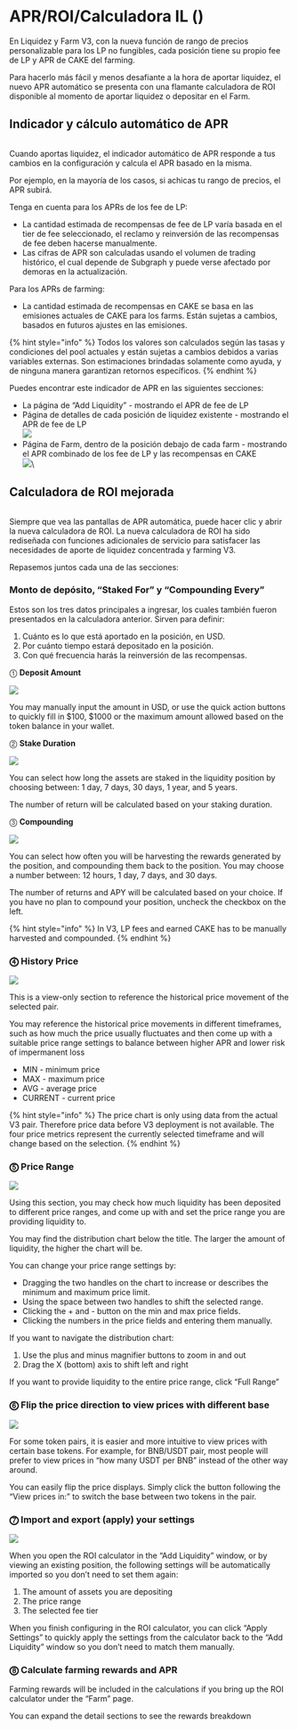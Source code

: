 # APR/ROI/Calculadora IL ()

En Liquidez y Farm V3, con la nueva función de rango de precios personalizable para los LP no fungibles, cada posición tiene su propio fee de LP y APR de CAKE del farming.

Para hacerlo más fácil y menos desafiante a la hora de aportar liquidez, el nuevo APR automático se presenta con una flamante calculadora de ROI disponible al momento de aportar liquidez o depositar en el Farm.

## Indicador y cálculo automático de APR <a href="#12d7c8c1-d0d7-4d5e-99ea-5f5b7f5378e5" id="12d7c8c1-d0d7-4d5e-99ea-5f5b7f5378e5"></a>

<figure><img src="../../.gitbook/assets/image (8).png" alt=""><figcaption></figcaption></figure>

Cuando aportas liquidez, el indicador automático de APR responde a tus cambios en la configuración y calcula el APR basado en la misma.

Por ejemplo, en la mayoría de los casos, si achicas tu rango de precios, el APR subirá.

Tenga en cuenta para los APRs de los fee de LP:

* La cantidad estimada de recompensas de fee de LP varía basada en el tier de fee seleccionado, el reclamo y reinversión de las recompensas de fee deben hacerse manualmente.
* Las cifras de APR son calculadas usando el volumen de trading histórico, el cual depende de Subgraph y puede verse afectado por demoras en la actualización.

Para los APRs de farming:

* La cantidad estimada de recompensas en CAKE se basa en las emisiones actuales de CAKE para los farms. Están sujetas a cambios, basados en futuros ajustes en las emisiones.

{% hint style="info" %}
Todos los valores son calculados según las tasas y condiciones del pool actuales y están sujetas a cambios debidos a varias variables externas. Son estimaciones brindadas solamente como ayuda, y de ninguna manera garantizan retornos específicos.
{% endhint %}

Puedes encontrar este indicador de APR en las siguientes secciones:

* La página de “Add Liquidity” - mostrando el APR de fee de LP
* Página de detalles de cada posición de liquidez existente - mostrando el APR de fee de LP\
  ![](<../../.gitbook/assets/image (6) (1).png>)
* Página de Farm, dentro de la posición debajo de cada farm - mostrando el APR combinado de los fee de LP y las recompensas en CAKE\
  ![](<../../.gitbook/assets/image (9) (4).png>)\


## Calculadora de ROI mejorada <a href="#6f06dc46-ff61-4022-a29d-3ebe67a50607" id="6f06dc46-ff61-4022-a29d-3ebe67a50607"></a>

<figure><img src="../../.gitbook/assets/image (7) (6).png" alt=""><figcaption></figcaption></figure>

Siempre que vea las pantallas de APR automática, puede hacer clic y abrir la nueva calculadora de ROI. La nueva calculadora de ROI ha sido rediseñada con funciones adicionales de servicio para satisfacer las necesidades de aporte de liquidez concentrada y farming V3.&#x20;

Repasemos juntos cada una de las secciones:

### Monto de depósito, “Staked For” y “Compounding Every” <a href="#a398a29b-a1af-4ec3-9cc6-9e07e620c134" id="a398a29b-a1af-4ec3-9cc6-9e07e620c134"></a>

Estos son los tres datos principales a ingresar, los cuales también fueron presentados en la calculadora anterior. Sirven para definir:

1. Cuánto es lo que está aportado en la posición, en USD.
2. Por cuánto tiempo estará  depositado en la posición.
3. Con qué frecuencia harás la reinversión de las recompensas.



⓵ **Deposit Amount**

![](../../.gitbook/assets/image.png)

You may manually input the amount in USD, or use the quick action buttons to quickly fill in $100, $1000 or the maximum amount allowed based on the token balance in your wallet.



⓶ **Stake Duration**

![](broken-reference)

You can select how long the assets are staked in the liquidity position by choosing between: 1 day, 7 days, 30 days, 1 year, and 5 years.

The number of return will be calculated based on your staking duration.



⓷ **Compounding**

![](broken-reference)

You can select how often you will be harvesting the rewards generated by the position, and compounding them back to the position. You may choose a number between: 12 hours, 1 day, 7 days, and 30 days.

The number of returns and APY will be calculated based on your choice. If you have no plan to compound your position, uncheck the checkbox on the left.

{% hint style="info" %}
In V3, LP fees and earned CAKE has to be manually harvested and compounded.
{% endhint %}

### &#x20;⓸ History Price <a href="#19cd815c-ef3d-496a-8469-fb0164f3946b" id="19cd815c-ef3d-496a-8469-fb0164f3946b"></a>

![](broken-reference)

This is a view-only section to reference the historical price movement of the selected pair.

You may reference the historical price movements in different timeframes, such as how much the price usually fluctuates and then come up with a suitable price range settings to balance between higher APR and lower risk of impermanent loss

* MIN - minimum price
* MAX - maximum price
* AVG - average price
* CURRENT - current price

{% hint style="info" %}
The price chart is only using data from the actual V3 pair. Therefore price data before V3 deployment is not available. The four price metrics represent the currently selected timeframe and will change based on the selection.
{% endhint %}

### ⓹ Price Range <a href="#bbec6919-1404-4523-815e-063405a961f1" id="bbec6919-1404-4523-815e-063405a961f1"></a>

![](broken-reference)

Using this section, you may check how much liquidity has been deposited to different price ranges, and come up with and set the price range you are providing liquidity to.

You may find the distribution chart below the title. The larger the amount of liquidity, the higher the chart will be.

You can change your price range settings by:

* Dragging the two handles on the chart to increase or describes the minimum and maximum price limit.
* Using the space between two handles to shift the selected range.
* Clicking the + and - button on the min and max price fields.
* Clicking the numbers in the price fields and entering them manually.

If you want to navigate the distribution chart:

1. Use the plus and minus magnifier buttons to zoom in and out
2. Drag the X (bottom) axis to shift left and right

If you want to provide liquidity to the entire price range, click “Full Range”

### ⓺ Flip the price direction to view prices with different base <a href="#5c3bdfaf-bd66-4942-873d-d617eeeab53d" id="5c3bdfaf-bd66-4942-873d-d617eeeab53d"></a>

![](broken-reference)

For some token pairs, it is easier and more intuitive to view prices with certain base tokens. For example, for BNB/USDT pair, most people will prefer to view prices in “how many USDT per BNB” instead of the other way around.

You can easily flip the price displays. Simply click the button following the “View prices in:” to switch the base between two tokens in the pair.

### ⓻ Import and export (apply) your settings <a href="#d18cf936-315e-4432-a3a5-f65976651073" id="d18cf936-315e-4432-a3a5-f65976651073"></a>

![](broken-reference)

When you open the ROI calculator in the “Add Liquidity” window, or by viewing an existing position, the following settings will be automatically imported so you don’t need to set them again:

1. The amount of assets you are depositing
2. The price range
3. The selected fee tier

When you finish configuring in the ROI calculator, you can click “Apply Settings” to quickly apply the settings from the calculator back to the “Add Liquidity” window so you don’t need to match them manually.

### ⓼ Calculate farming rewards and APR <a href="#584c385b-5f76-42e5-8751-8344d6bd4749" id="584c385b-5f76-42e5-8751-8344d6bd4749"></a>

Farming rewards will be included in the calculations if you bring up the ROI calculator under the “Farm” page.

You can expand the detail sections to see the rewards breakdown
